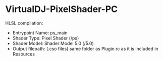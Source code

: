 # VirtualDJ-PixelShader-PC

HLSL compilation:
- Entrypoint Name: ps_main
- Shader Type: Pixel Shader (/ps)
- Shader Model: Shader Model 5.0 (/5.0)
- Output filepath: (.cso files) same folder as Plugin.rc as it is included in Resources
